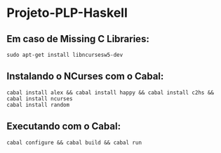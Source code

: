 # Projeto-PLP-Haskell

## Em caso de Missing C Libraries:
    sudo apt-get install libncursesw5-dev

## Instalando o NCurses com o Cabal:
    cabal install alex && cabal install happy && cabal install c2hs && cabal install ncurses
    cabal install random

## Executando com o Cabal:
    cabal configure && cabal build && cabal run
